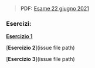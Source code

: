 > **PDF:** [Esame 22 giugno 2021](/Esami/2021/esameGiugno_conSol.pdf)

### Esercizi:

[**Esercizio 1**](/../../issues/30)

[**Esercizio 2**](issue file path)

[**Esercizio 3**](issue file path)
